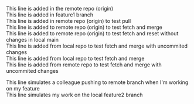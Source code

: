 This line is added in the remote repo (origin) <br/>
This line is added in feature1 branch <br/>
This line is added in remote repo (origin) to test pull <br/>
This line is added to remote repo (origin) to test fetch and merge <br/>
This line is added to remote repo (origin) to test fetch and reset without changes in local main<br/>
This line is added from local repo to test fetch and merge with uncommited changes <br/>
This line is added from local repo to test fetch and merge <br/>
This line is added from remote repo to test fetch and merge with uncommited changes <br/>

This line simulates a colleague pushing to remote branch when I'm working on my feature <br/>
This line simulates my work on the local feature2 branch<br/>

